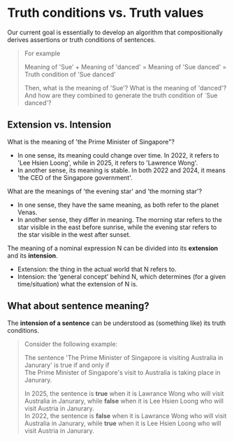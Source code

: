 # Truth conditions vs. Truth values

Our current goal is essentially to develop an algorithm that compositionally derives assertions or truth conditions of sentences. 

> For example <br>
>
> Meaning of 'Sue' + Meaning of 'danced' = Meaning of 'Sue danced' = Truth condition of 'Sue danced' <br>
> 
> Then, what is the meaning of 'Sue'? What is the meaning of 'danced'? And how are they combined to generate the truth condition of `Sue danced'? 

## Extension vs. Intension 

What is the meaning of 'the Prime Minister of Singapore"? 

- In one sense, its meaning could change over time. In 2022, it refers to 'Lee Hsien Loong', while in 2025, it refers to 'Lawrence Wong'.
- In another sense, its meaning is stable. In both 2022 and 2024, it means 'the CEO of the Singapore government'.

What are the meanings of 'the evening star' and 'the morning star'? 

- In one sense, they have the same meaning, as both refer to the planet Venas.
- In another sense, they differ in meaning. The morning star refers to the star visible in the east before sunrise, while the evening star refers to the star visible in the west after sunset.

The meaning of a nominal expression N can be divided into its **extension** and its **intension**. 

- Extension: the thing in the actual world that N refers to.
- Intension: the ‘general concept’ behind N, which determines (for a given time/situation) what the extension of N is. 

## What about sentence meaning? 

The **intension of a sentence** can be understood as (something like) its truth conditions.

> Consider the following example: <br>
>
> The sentence 'The Prime Minister of Singapore is visiting Australia in Janurary' is true if and only if <br>
> The Prime Minister of Singapore's visit to Australia is taking place in Janurary. <br>
>
> In 2025, the sentence is **true** when it is Lawrance Wong who will visit Australia in Janurary, while **false** when it is Lee Hsien Loong who will visit Austria in Janurary. <br>
> In 2022, the sentence is **false** when it is Lawrance Wong who will visit Australia in Janurary, while **true** when it is Lee Hsien Loong who will visit Austria in Janurary.
